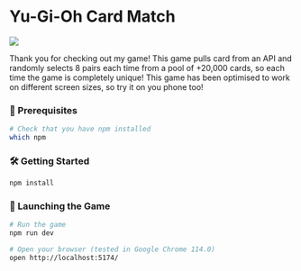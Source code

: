# Yu-Gi-Oh Card Match

<img src="https://cdnb.artstation.com/p/assets/images/images/033/154/035/large/alexander-londono-angola-57-sin-titulo-20200625174301e4r45t5.jpg?1608586924"></img>

Thank you for checking out my game! This game pulls card from an API and randomly selects 8 pairs each time from a pool of +20,000 cards, so each time the game is completely unique! This game has been optimised to work on different screen sizes, so try it on you phone too!

### 📝 Prerequisites

```bash
# Check that you have npm installed
which npm
```

### 🛠️ Getting Started

```bash
npm install
```

### 🚀 Launching the Game

```bash
# Run the game
npm run dev
```

```bash
# Open your browser (tested in Google Chrome 114.0)
open http://localhost:5174/
```
